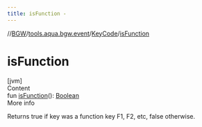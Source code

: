 ```yaml
---
title: isFunction -
---
```

//[BGW](../../../index.md)/[tools.aqua.bgw.event](../index.md)/[KeyCode](index.md)/[isFunction](is-function.md)



# isFunction  
[jvm]  
Content  
fun [isFunction](is-function.md)(): [Boolean](https://kotlinlang.org/api/latest/jvm/stdlib/kotlin/-boolean/index.html)  
More info  


Returns true if key was a function key F1, F2, etc, false otherwise.

  



